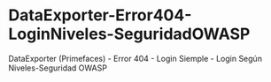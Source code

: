 # DataExporter-Error404-LoginNiveles-SeguridadOWASP
DataExporter (Primefaces) - Error 404 - Login Siemple - Login Según Niveles-Seguridad OWASP
